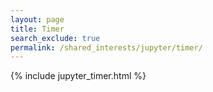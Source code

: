 ```yaml
---
layout: page
title: Timer
search_exclude: true
permalink: /shared_interests/jupyter/timer/
---
```


{% include jupyter_timer.html %}
